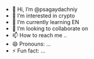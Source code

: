 - 👋 Hi, I’m @psagaydachniy
- 👀 I’m interested in crypto
- 🌱 I’m currently learning EN
- 💞️ I’m looking to collaborate on 
- 📫 How to reach me ..
- 😄 Pronouns: ...
- ⚡ Fun fact: ...

<!---
psagaydachniy/psagaydachniy is a ✨ special ✨ repository because its `README.md` (this file) appears on your GitHub profile.
You can click the Preview link to take a look at your changes.
--->
